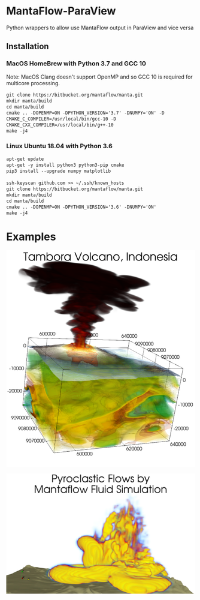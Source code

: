 # MantaFlow-ParaView

Python wrappers to allow use MantaFlow output in ParaView and vice versa

## Installation

### MacOS HomeBrew with Python 3.7 and GCC 10

Note: MacOS Clang doesn't support OpenMP and so GCC 10 is required for multicore processing.

```
git clone https://bitbucket.org/mantaflow/manta.git
mkdir manta/build
cd manta/build
cmake .. -DOPENMP=ON -DPYTHON_VERSION='3.7' -DNUMPY='ON' -D CMAKE_C_COMPILER=/usr/local/bin/gcc-10 -D CMAKE_CXX_COMPILER=/usr/local/bin/g++-10
make -j4
```

### Linux Ubuntu 18.04 with Python 3.6

```
apt-get update
apt-get -y install python3 python3-pip cmake
pip3 install --upgrade numpy matplotlib

ssh-keyscan github.com >> ~/.ssh/known_hosts
git clone https://bitbucket.org/mantaflow/manta.git
mkdir manta/build
cd manta/build
cmake .. -DOPENMP=ON -DPYTHON_VERSION='3.6' -DNUMPY='ON'
make -j4
```


# Examples

![Tambora Volcano Plume Simulation](Tambora%20Volcano%20Plume%20Simulation.png)

![Pyroclastic Flow Model](plume_adaptDt/plume_adaptDt.jpeg)
